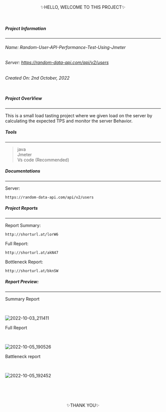 ﻿
<p align="center">
✨HELLO, WELCOME TO THIS PROJECT✨
</p><br/>

##### Project Information
---
###### Name: Random-User-API-Performance-Test-Using-Jmeter
###### Server: https://random-data-api.com/api/v2/users
###### Created On: 2nd October, 2022<br/><br/>

##### Project OverView
----
This is a small load tasting project where we given load on the server by calculating the expected TPS and monitor the server Behavior. 

##### Tools
----

> java<br/>
> Jmeter<br/>
> Vs code (Recommended)


##### Documentations
----
Server:
````
https://random-data-api.com/api/v2/users
````


##### Project Reports
----

Report Summary: 
````
http://shorturl.at/lorW6
````

Full Report:    
````
http://shorturl.at/akN47
````

Bottleneck Report:    
````
http://shorturl.at/bknSW
````

##### Report Preview:
----

<p align="left">
Summary Report
</p><br/>

![2022-10-03_211411](https://user-images.githubusercontent.com/93009180/194067402-9c46c203-470f-40b5-9457-97a70ea90d67.png)

<p align="left">
Full Report
</p><br/>

![2022-10-05_190526](https://user-images.githubusercontent.com/93009180/194068099-057163cd-e763-43f8-a1dd-90272d8abf4c.png)

<p align="left">
Battleneck report
</p><br/>


![2022-10-05_192452](https://user-images.githubusercontent.com/93009180/194071600-fdb0d06f-b14c-4742-9c48-da9ef8495e82.png)


<br/><br/><br/>
<p align="center">
✨THANK YOU✨
</p><br/>
